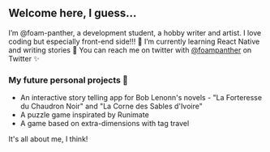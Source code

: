 ## Welcome here, I guess... 

I’m @foam-panther, a development student, a hobby writer and artist. I love coding but especially front-end side!!! 👀
I’m currently learning React Native and writing stories 🌱
You can reach me on twitter with [@foampanther](https://twitter.com/foampanther) on Twitter ✨

### My future personal projects 💞️

- An interactive story telling app for Bob Lenonn's novels - "La Forteresse du Chaudron Noir" and "La Corne des Sables d'Ivoire"
- A puzzle game inspirated by Runimate
- A game based on extra-dimensions with tag travel

It's all about me, I think! 

